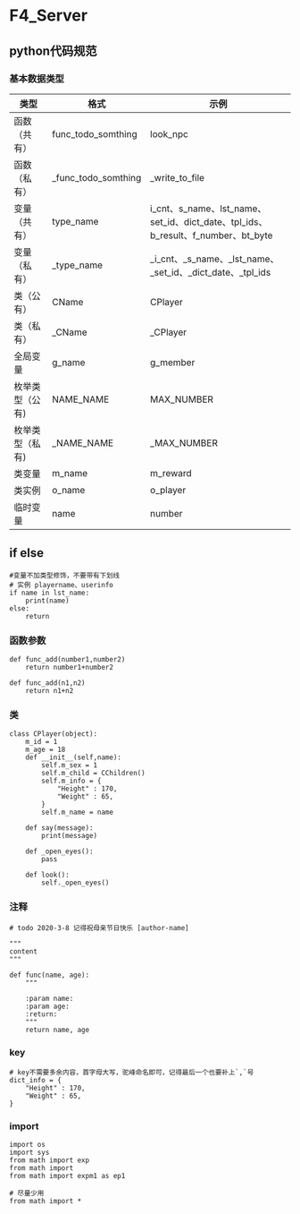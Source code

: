 # F4_Server

## python代码规范


### 基本数据类型

类型 | 格式 | 示例
---|--- |---
函数（共有） | func_todo_somthing |look_npc
函数（私有） | _func_todo_somthing|_write_to_file
变量（共有） | type_name|i_cnt、s_name、lst_name、set_id、dict_date、tpl_ids、b_result、f_number、bt_byte
变量（私有） | _type_name|_i_cnt、_s_name、_lst_name、_set_id、_dict_date、_tpl_ids
类（公有） | CName|CPlayer
类（私有） | _CName|_CPlayer
全局变量 |g_name|g_member
枚举类型（公有) | NAME_NAME|MAX_NUMBER
枚举类型（私有) | _NAME_NAME|_MAX_NUMBER
类变量 | m_name| m_reward
类实例 | o_name| o_player
临时变量 | name| number
## if else

```
#变量不加类型修饰，不要带有下划线
# 实例 playername、userinfo
if name in lst_name:
    print(name)
else:
    return
```

### 函数参数

```
def func_add(number1,number2)
    return number1+number2
    
def func_add(n1,n2)
    return n1+n2
```

### 类

```
class CPlayer(object):
    m_id = 1
    m_age = 18
    def __init__(self,name):
        self.m_sex = 1
        self.m_child = CChildren()
        self.m_info = {
            "Height" : 170,
            "Weight" : 65,
        }
        self.m_name = name
    
    def say(message):
        print(message)
        
    def _open_eyes():
        pass
    
    def look():
        self._open_eyes()
```

### 注释

```
# todo 2020-3-8 记得祝母亲节日快乐 [author-name]

"""
content
"""

def func(name, age):
    """
    
    :param name: 
    :param age: 
    :return: 
    """
    return name, age

```

### key

```
# key不需要多余内容，首字母大写，驼峰命名即可，记得最后一个也要补上`,`号
dict_info = {
    "Height" : 170,
    "Weight" : 65,
}
```

### import

```
import os
import sys
from math import exp
from math import 
from math import expm1 as ep1

# 尽量少用
from math import *
```
